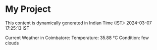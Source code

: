 # My Project

This content is dynamically generated in Indian Time (IST): 2024-03-07 17:25:13 IST


Current Weather in Coimbatore:
Temperature: 35.88 °C
Condition: few clouds
